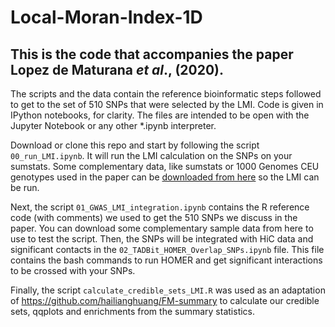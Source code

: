# Local-Moran-Index-1D
## This is the code that accompanies the paper Lopez de Maturana *et al*., (2020).

The scripts and the data contain the reference bioinformatic steps followed to get to the set of 510 SNPs that were selected by the LMI. Code is given in IPython notebooks, for clarity. The files are intended to be open with the Jupyter Notebook or any other \*.ipynb interpreter. 

Download or clone this repo and start by following the script `00_run_LMI.ipynb`. It will run the LMI calculation on the SNPs on your sumstats. Some complementary data, like sumstats or 1000 Genomes CEU genotypes used in the paper can be [downloaded from here](https://drive.google.com/file/d/1VQ5MEnoqEu6a8f0w1xSY3nyxiKI3GoxW/view?usp=sharing) so the LMI can be run.

Next, the script `01_GWAS_LMI_integration.ipynb` contains the R reference code (with comments) we used to get the 510 SNPs we discuss in the paper. You can download some complementary sample data from here to use to test the script. 
Then, the SNPs will be integrated with HiC data and significant contacts in the `02_TADBit_HOMER_Overlap_SNPs.ipynb` file. This file contains the bash commands to run HOMER and get significant interactions to be crossed with your SNPs.

Finally, the script `calculate_credible_sets_LMI.R` was used as an adaptation of https://github.com/hailianghuang/FM-summary to calculate our credible sets, qqplots and enrichments from the summary statistics.
